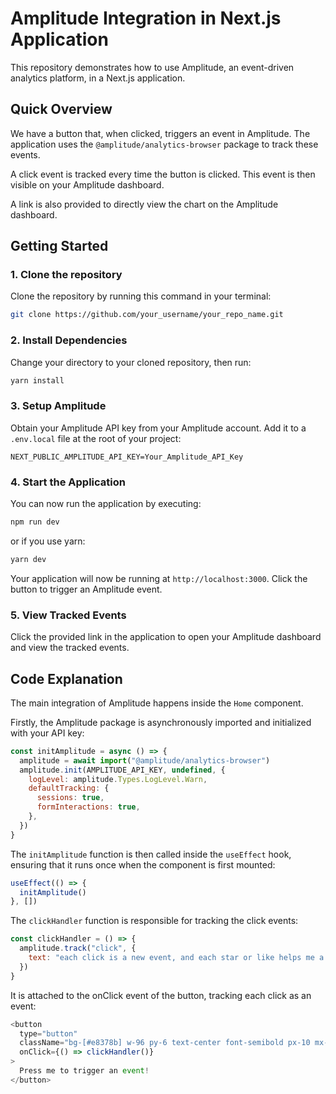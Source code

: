 # Amplitude Integration in Next.js Application

This repository demonstrates how to use Amplitude, an event-driven analytics platform, in a Next.js application. 

## Quick Overview

We have a button that, when clicked, triggers an event in Amplitude. The application uses the `@amplitude/analytics-browser` package to track these events. 

A click event is tracked every time the button is clicked. This event is then visible on your Amplitude dashboard. 

A link is also provided to directly view the chart on the Amplitude dashboard.

## Getting Started

### 1. Clone the repository

Clone the repository by running this command in your terminal:

```bash
git clone https://github.com/your_username/your_repo_name.git
```

### 2. Install Dependencies

Change your directory to your cloned repository, then run:

```bash
yarn install
```

### 3. Setup Amplitude

Obtain your Amplitude API key from your Amplitude account. Add it to a `.env.local` file at the root of your project:

```env
NEXT_PUBLIC_AMPLITUDE_API_KEY=Your_Amplitude_API_Key
```

### 4. Start the Application

You can now run the application by executing:

```bash
npm run dev
```

or if you use yarn:

```bash
yarn dev
```

Your application will now be running at `http://localhost:3000`. Click the button to trigger an Amplitude event. 

### 5. View Tracked Events

Click the provided link in the application to open your Amplitude dashboard and view the tracked events.

## Code Explanation

The main integration of Amplitude happens inside the `Home` component. 

Firstly, the Amplitude package is asynchronously imported and initialized with your API key:

```js
const initAmplitude = async () => {
  amplitude = await import("@amplitude/analytics-browser")
  amplitude.init(AMPLITUDE_API_KEY, undefined, {
    logLevel: amplitude.Types.LogLevel.Warn,
    defaultTracking: {
      sessions: true,
      formInteractions: true,
    },
  })
}
```

The `initAmplitude` function is then called inside the `useEffect` hook, ensuring that it runs once when the component is first mounted:

```js
useEffect(() => {
  initAmplitude()
}, [])
```

The `clickHandler` function is responsible for tracking the click events:

```js
const clickHandler = () => {
  amplitude.track("click", {
    text: "each click is a new event, and each star or like helps me a lot!",
  })
}
```

It is attached to the onClick event of the button, tracking each click as an event:

```js
<button
  type="button"
  className="bg-[#e8378b] w-96 py-6 text-center font-semibold px-10 mx-auto rounded-xl hover:scale-95 active:scale-105 transition-all duration-100 ease-in-out"
  onClick={() => clickHandler()}
>
  Press me to trigger an event!
</button>
```
